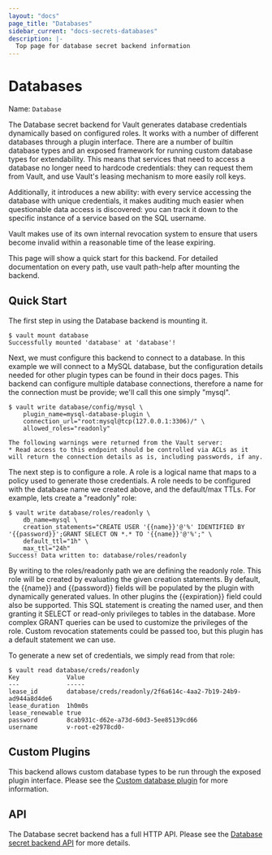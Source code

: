 ```yaml
---
layout: "docs"
page_title: "Databases"
sidebar_current: "docs-secrets-databases"
description: |-
  Top page for database secret backend information
---
```


# Databases

Name: `Database`

The Database secret backend for Vault generates database credentials dynamically
based on configured roles. It works with a number of different databases through
a plugin interface. There are a number of builtin database types and an exposed
framework for running custom database types for extendability. This means that
services that need to access a database no longer need to hardcode credentials:
they can request them from Vault, and use Vault's leasing mechanism to more
easily roll keys.

Additionally, it introduces a new ability: with every service accessing the
database with unique credentials, it makes auditing much easier when
questionable data access is discovered: you can track it down to the specific
instance of a service based on the SQL username.

Vault makes use of its own internal revocation system to ensure that users
become invalid within a reasonable time of the lease expiring.

This page will show a quick start for this backend. For detailed documentation
on every path, use vault path-help after mounting the backend.

## Quick Start

The first step in using the Database backend is mounting it.

```text
$ vault mount database
Successfully mounted 'database' at 'database'!
```

Next, we must configure this backend to connect to a database. In this example
we will connect to a MySQL database, but the configuration details needed for
other plugin types can be found in their docs pages. This backend can configure
multiple database connections, therefore a name for the connection must be
provide; we'll call this one simply "mysql".

```
$ vault write database/config/mysql \
    plugin_name=mysql-database-plugin \
    connection_url="root:mysql@tcp(127.0.0.1:3306)/" \
    allowed_roles="readonly"

The following warnings were returned from the Vault server:
* Read access to this endpoint should be controlled via ACLs as it will return the connection details as is, including passwords, if any.
```

The next step is to configure a role. A role is a logical name that maps to a
policy used to generate those credentials. A role needs to be configured with
the database name we created above, and the default/max TTLs. For example, lets
create a "readonly" role:

```
$ vault write database/roles/readonly \
    db_name=mysql \
    creation_statements="CREATE USER '{{name}}'@'%' IDENTIFIED BY '{{password}}';GRANT SELECT ON *.* TO '{{name}}'@'%';" \
    default_ttl="1h" \
    max_ttl="24h"
Success! Data written to: database/roles/readonly
```
By writing to the roles/readonly path we are defining the readonly role. This
role will be created by evaluating the given creation statements. By default,
the {{name}} and {{password}} fields will be populated by the plugin with
dynamically generated values. In other plugins the {{expiration}} field could
also be supported. This SQL statement is creating the named user, and then
granting it SELECT or read-only privileges to tables in the database. More
complex GRANT queries can be used to customize the privileges of the role.
Custom revocation statements could be passed too, but this plugin has a default
statement we can use.

To generate a new set of credentials, we simply read from that role:

```
$ vault read database/creds/readonly
Key            	Value
---            	-----
lease_id       	database/creds/readonly/2f6a614c-4aa2-7b19-24b9-ad944a8d4de6
lease_duration 	1h0m0s
lease_renewable	true
password       	8cab931c-d62e-a73d-60d3-5ee85139cd66
username       	v-root-e2978cd0-
```

## Custom Plugins

This backend allows custom database types to be run through the exposed plugin
interface. Please see the [Custom database
plugin](/docs/secrets/databases/custom.html) for more information.

## API

The Database secret backend has a full HTTP API. Please see the [Database secret
backend API](/api/secret/databases/index.html) for more details.

